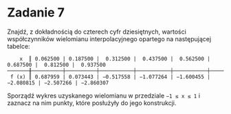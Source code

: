 # Zadanie 7

Znajdź, z dokładnością do czterech cyfr dziesiętnych, wartości współczynników wielomianu interpolacyjnego opartego na następującej tabelce:

```text
    x  ║ 0.062500 | 0.187500 |  0.312500 |  0.437500 |  0.562500 |  0.687500 |  0.812500 |  0.937500 
───────╫──────────┼──────────┼───────────┼───────────┼───────────┼───────────┼───────────┼───────────
 f (x) ║ 0.687959 | 0.073443 | −0.517558 | −1.077264 | −1.600455 | −2.080815 | −2.507266 | −2.860307 
```

Sporządź wykres uzyskanego wielomianu w przedziale `−1 ≤ x ≤ 1` i zaznacz na nim punkty, które posłużyły do jego konstrukcji.
